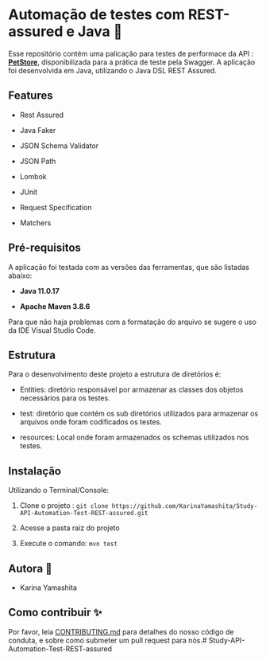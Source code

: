 # Automação de testes com REST-assured e Java :dog:

Esse repositório contém uma palicação para testes de performace da API : **[PetStore](https://petstore.swagger.io/)**, disponibilizada para a prática de teste pela Swagger. A aplicação foi desenvolvida em Java, utilizando o Java DSL REST Assured. 

## Features

- Rest Assured

- Java Faker

- JSON Schema Validator

- JSON Path

- Lombok

- JUnit

- Request Specification

- Matchers

## Pré-requisitos
A aplicação foi testada com as versões das ferramentas, que são listadas abaixo:

- **Java 11.0.17**

- **Apache Maven 3.8.6**

Para que não haja problemas com a formatação do arquivo se sugere o uso da IDE Visual Studio Code.

## Estrutura

Para o desenvolvimento deste projeto a estrutura de diretórios é:

- Entities: diretório responsável por armazenar as classes dos objetos necessários para os testes.

- test: diretório que contém os sub diretórios utilizados para armazenar os arquivos onde foram codificados os testes.

- resources: Local onde foram armazenados os schemas utilizados nos testes.

## Instalação

Utilizando o Terminal/Console:

1. Clone o projeto : `git clone https://github.com/KarinaYamashita/Study-API-Automation-Test-REST-assured.git`

2. Acesse a pasta raiz do projeto

3. Execute o comando: `mvn test`

## Autora :princess:

- Karina Yamashita 

## Como contribuir :sparkles:

Por favor, leia [CONTRIBUTING.md](https://gist.github.com/PurpleBooth/b24679402957c63ec426) para detalhes do nosso código de conduta, e sobre como submeter um pull request para nós.# Study-API-Automation-Test-REST-assured

